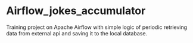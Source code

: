 # Airflow_jokes_accumulator
Training project on Apache Airflow with simple logic of periodic retrieving data from external api and saving it to the local database.

